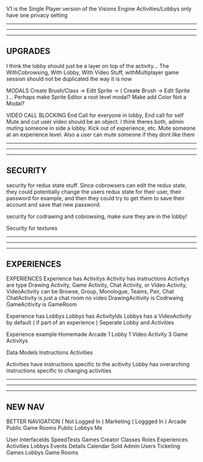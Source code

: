 V1 is the Single Player version of the Visions Engine
  Activities/Lobbys only have one privacy setting

--------------------------------------------------------------------------------------
--------------------------------------------------------------------------------------
--------------------------------------------------------------------------------------
UPGRADES
--------------------------------------------------------------------------------------

I think the lobby should just be a layer on top of the activity...
The WithCobrowsing, With Lobby, With Video Stuff, withMultiplayer game session should not be duplicated the way it is now

MODALS
  Create Brush/Class -> Edit Sprite -> ( Create Brush -> Edit Sprite )...
    Perhaps make Sprite Editor a root level modal?
  Make add Color Not a Modal?

VIDEO CALL BLOCKING
  End Call for everyone in lobby, End call for self
  Mute and cut user video should be an object. I think theres both, admin muting someone in side a lobby. Kick out of experience, etc. Mute someone at an experience level. Also a user can mute someone if they dont like them

--------------------------------------------------------------------------------------
--------------------------------------------------------------------------------------
--------------------------------------------------------------------------------------
SECURITY
--------------------------------------------------------------------------------------

security for redux state stuff. Since cobrowsers can edit the redux state, they could potentially change the users redux state for their user, their password for example, and then they could try to get them to save their account and save that new password.

security for codrawing and cobrowsing, make sure they are in the lobby!

Security for textures

--------------------------------------------------------------------------------------
--------------------------------------------------------------------------------------
--------------------------------------------------------------------------------------
EXPERIENCES
--------------------------------------------------------------------------------------

EXPERIENCES
  Experience has Activitys
    Activity has instructions
    Activitys are type Drawing Activity, Game Activity, Chat Activity, or Video Activity, 
      VideoActivity can be Browse, Group, Monologue, Teams, Pair, Chat
      ChatActivity is just a chat room no video
      DrawingAcitivity is Codrwaing
      GameAcitivity is GameRoom
      
  Experience has Lobbys
    Lobbys has ActivityIds
    Lobbys has a VideoActivity by default ( if part of an experience )
    Seperate Lobby and Activities

  Experience example
  Homemade Arcade
    1 Lobby
      1 Video Activity
      3 Game Activitys

Data Models
  Instructions
  Activities

Activities have instructions specific to the acitivity
Lobby has overarching instructions specific to changing activities

--------------------------------------------------------------------------------------
--------------------------------------------------------------------------------------
--------------------------------------------------------------------------------------
NEW NAV
--------------------------------------------------------------------------------------

BETTER NAVIGATION
( Not Logged In )
  Marketing
( Loggged In )
  Arcade
  Public Game Rooms
  Public Lobbys
  Me

User
  InterfaceIds
  SpeedTests
  Games
Creator
  Classes
  Roles
  Experiences
    Activities
    Lobbys
Events
  Details
  Calendar
  Sold
Admin
  Users
  Ticketing
  Games
  Lobbys
  Game Rooms



